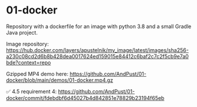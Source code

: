 # 01-docker
Repository with a dockerfile for an image with python 3.8 and a small Gradle Java project.

Image repository: https://hub.docker.com/layers/apustelnik/my_image/latest/images/sha256-a230c08cd2d6b8b428dea0017624ed159015e84412c6baf2c7c2f5cb9e7a0bde?context=repo

Gzipped MP4 demo here: https://github.com/AndPust/01-docker/blob/main/demos/01-docker.mp4.gz

✅ 4.5 requirement 4: https://github.com/AndPust/01-docker/commit/fdebdbf6d45027b4d842851e78829b23194f65eb
